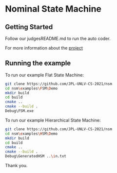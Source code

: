 # Nominal State Machine
## Getting Started

Follow our judgesREADME.md to run the auto coder.

For more information about the [project](https://docs.google.com/presentation/d/1kaaJu0d3DGfcilvxLvhWHmL3THr0kAyWd66mYDnDzAQ/)

## Running the example

To run our example Flat State Machine:
```sh
git clone https://github.com/JPL-UNLV-CS-2021/nsm
cd nsm\examples\FSM\Demo
mkdir build
cd build
cmake ..
cmake --build .
Debug\FSM.exe
```
To run our example Hierarchical State Machine:
```sh
git clone https://github.com/JPL-UNLV-CS-2021/nsm
cd nsm\examples\HSM\Demo
mkdir build
cd build
cmake ..
cmake --build .
Debug\GeneratedHSM ..\in.txt
```

Thank you.
